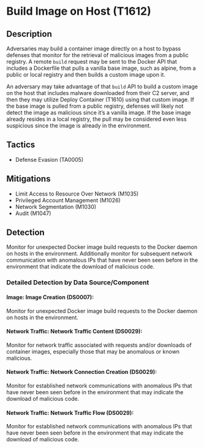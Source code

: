 # Build Image on Host (T1612)

## Description
Adversaries may build a container image directly on a host to bypass defenses that monitor for the retrieval of malicious images from a public registry. A remote ```build``` request may be sent to the Docker API that includes a Dockerfile that pulls a vanilla base image, such as alpine, from a public or local registry and then builds a custom image upon it.

An adversary may take advantage of that ```build``` API to build a custom image on the host that includes malware downloaded from their C2 server, and then they may utilize Deploy Container (T1610) using that custom image. If the base image is pulled from a public registry, defenses will likely not detect the image as malicious since it’s a vanilla image. If the base image already resides in a local registry, the pull may be considered even less suspicious since the image is already in the environment. 

## Tactics
- Defense Evasion (TA0005)

## Mitigations
- Limit Access to Resource Over Network (M1035)
- Privileged Account Management (M1026)
- Network Segmentation (M1030)
- Audit (M1047)

## Detection
Monitor for unexpected Docker image build requests to the Docker daemon on hosts in the environment. Additionally monitor for subsequent network communication with anomalous IPs that have never been seen before in the environment that indicate the download of malicious code.

### Detailed Detection by Data Source/Component
#### Image: Image Creation (DS0007): 
Monitor for unexpected Docker image build requests to the Docker daemon on hosts in the environment.

#### Network Traffic: Network Traffic Content (DS0029): 
Monitor for network traffic associated with requests and/or downloads of container images, especially those that may be anomalous or known malicious.

#### Network Traffic: Network Connection Creation (DS0029): 
Monitor for established network communications with anomalous IPs that have never been seen before in the environment that may indicate the download of malicious code.

#### Network Traffic: Network Traffic Flow (DS0029): 
Monitor for established network communications with anomalous IPs that have never been seen before in the environment that may indicate the download of malicious code.

